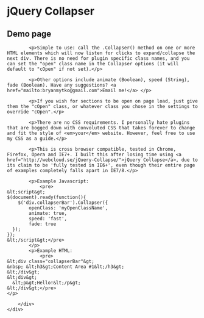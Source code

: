 <div id="mainContainer">
	<div id="mainContent">
		<h1>jQuery Collapser</h1>
		<h2>Demo page</h2>
		<div id="instructions">
			
			<p>Simple to use: call the .Collapser() method on one or more HTML elements which will now listen for clicks to expand/collapse the next div. There is no need for plugin specific class names, and you can set the "open" class name in the Collapser options (it will default to "cOpen" if not set).</p>
			
			<p>Other options include animate (Boolean), speed (String), fade (Boolean). Have any suggestions? <a href="mailto:bryanmytko@gmail.com">Email me!</a> </p>
			
			<p>If you wish for sections to be open on page load, just give them the "cOpen" class, or whatever class you chose in the settings to override "cOpen".</p>
			
			<p>There are no CSS requirements. I personally hate plugins that are bogged down with convoluted CSS that takes forever to change and fit the style of <em>your</em> website. However, feel free to use my CSS as a guide.</p>
			
			<p>This is cross browser compatible, tested in Chrome, Firefox, Opera and IE7+. I built this after losing time using <a href="http://webcloud.se/jQuery-Collapse/">jQuery Collapse</a>, due to its claim to be 'fully tested in IE6+', even though their entire page of examples completely falls apart in IE7/8.</p>
			
			<p>Example Javascript:
				<pre>
	&lt;script&gt;
	$(document).ready(function(){
		$('div.collapserBar').Collapser({
		  	openClass: 'myOpenClassName',
			animate: true,
			speed: 'fast',
			fade: true
	  });
	});
	&lt;/script&gt;</pre>
			</p>
			<p>Example HTML:
				<pre>
	&lt;div class="collapserBar"&gt;
	&nbsp; &lt;h3&gt;Content Area #1&lt;/h3&gt;
	&lt;/div&gt;
	&lt;div&gt;
	  &lt;p&gt;Hello!&lt;/p&gt;
	&lt;/div&gt;</pre>
	</p>
		
		</div>	
	</div>
</div>
